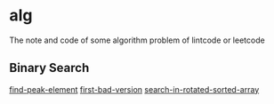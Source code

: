 # alg
The note and code of some algorithm problem of lintcode or leetcode

## Binary Search
  [find-peak-element](https://github.com/wang-yang/alg/blob/master/find-peak-element.java)
  [first-bad-version](https://github.com/wang-yang/alg/blob/master/first-bad-version.java)
  [search-in-rotated-sorted-array](https://github.com/wang-yang/alg/blob/master/search-in-rotated-sorted-array.java)
